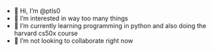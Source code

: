 - 👋 Hi, I’m @ptls0
- 👀 I’m interested in way too many things
- 🌱 I’m currently learning programming in python and also doing the harvard cs50x course
- 💞️ I’m not looking to collaborate right now
